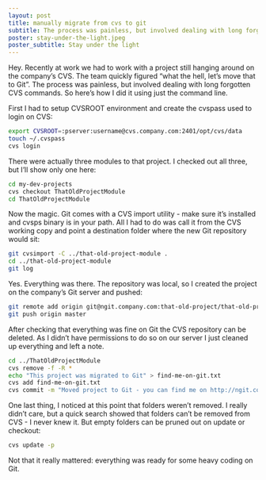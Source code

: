 ```yaml
---
layout: post
title: manually migrate from cvs to git
subtitle: The process was painless, but involved dealing with long forgotten CVS commands. So here’s how I did it using just the command line.
poster: stay-under-the-light.jpeg
poster_subtitle: Stay under the light
---
```

Hey. Recently at work we had to work with a project still hanging around on the company’s CVS. The team quickly figured “what the hell, let’s move that to Git”. The process was painless, but involved dealing with long forgotten CVS commands. So here’s how I did it using just the command line.

First I had to setup CVSROOT environment and create the cvspass used to login on CVS:

```sh
export CVSROOT=:pserver:username@cvs.company.com:2401/opt/cvs/data
touch ~/.cvspass
cvs login
```

There were actually three modules to that project. I checked out all three, but I’ll show only one here:

```sh
cd my-dev-projects
cvs checkout ThatOldProjectModule
cd ThatOldProjectModule
```

Now the magic. Git comes with a CVS import utility - make sure it’s installed and cvsps binary is in your path. All I had to do was call it from the CVS working copy and point a destination folder where the new Git repository would sit:

```sh
git cvsimport -C ../that-old-project-module .
cd ../that-old-project-module
git log
```

Yes. Everything was there. The repository was local, so I created the project on the company’s Git server and pushed:

```sh
git remote add origin git@ngit.company.com:that-old-project/that-old-project-module.git
git push origin master 
```

After checking that everything was fine on Git the CVS repository can be deleted. As I didn’t have permissions to do so on our server I just cleaned up everything and left a note.

```sh
cd ../ThatOldProjectModule
cvs remove -f -R *
echo "This project was migrated to Git" > find-me-on-git.txt
cvs add find-me-on-git.txt
cvs commit -m "Moved project to Git - you can find me on http://ngit.company.com/that-old-project"
```

One last thing, I noticed at this point that folders weren’t removed. I really didn’t care, but a quick search showed that folders can’t be removed from CVS - I never knew it. But empty folders can be pruned out on update or checkout:

```sh
cvs update -p
```

Not that it really mattered: everything was ready for some heavy coding on Git.
